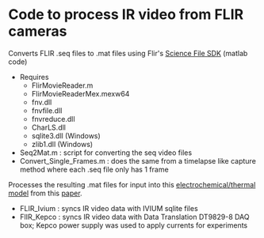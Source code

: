 # Code to process IR video from FLIR cameras

Converts FLIR .seq files to .mat files using Flir's [Science File SDK](https://flir.custhelp.com/app/account/fl_download_software) (matlab code)
- Requires 
    - FlirMovieReader.m
    - FlirMovieReaderMex.mexw64
    - fnv.dll
    - fnvfile.dll
    - fnvreduce.dll
    - CharLS.dll
    - sqlite3.dll (Windows)
    - zlib1.dll (Windows)
- Seq2Mat.m : script for converting the seq video files
- Convert_Single_Frames.m : does the same from a timelapse like capture method where each .seq file only has 1 frame

Processes the resulting .mat files for input into this [electrochemical/thermal model](https://github.com/howiechu/lock-in-thermography-model) from this [paper](https://doi.org/10.1016/j.jpowsour.2020.227787).
- FLIR_Ivium : syncs IR video data with IVIUM sqlite files 
- FlIR_Kepco : syncs IR video data with Data Translation DT9829-8 DAQ box; Kepco power supply was used to apply currents for experiments